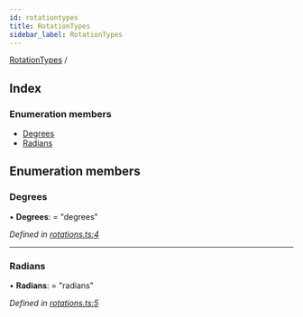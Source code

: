 ```yaml
---
id: rotationtypes
title: RotationTypes
sidebar_label: RotationTypes
---
```


[RotationTypes](rotationtypes.md) /

## Index

### Enumeration members

* [Degrees](rotationtypes.md#degrees)
* [Radians](rotationtypes.md#radians)

## Enumeration members

###  Degrees

• **Degrees**: = "degrees"

*Defined in [rotations.ts:4](https://github.com/Hopding/pdf-lib/blob/20bb5ab/src/api/rotations.ts#L4)*

___

###  Radians

• **Radians**: = "radians"

*Defined in [rotations.ts:5](https://github.com/Hopding/pdf-lib/blob/20bb5ab/src/api/rotations.ts#L5)*